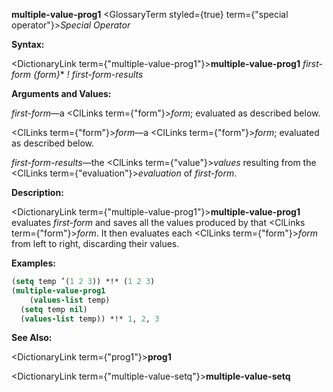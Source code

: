 **multiple-value-prog1** <GlossaryTerm styled={true} term={"special operator"}><i>Special Operator</i></GlossaryTerm> 



**Syntax:** 



<DictionaryLink  term={"multiple-value-prog1"}><b>multiple-value-prog1</b></DictionaryLink> *first-form \{form\}*\* *! first-form-results* 



**Arguments and Values:** 



*first-form*—a <ClLinks  term={"form"}><i>form</i></ClLinks>; evaluated as described below. 



<ClLinks  term={"form"}><i>form</i></ClLinks>—a <ClLinks  term={"form"}><i>form</i></ClLinks>; evaluated as described below. 



*first-form-results*—the <ClLinks  term={"value"}><i>values</i></ClLinks> resulting from the <ClLinks  term={"evaluation"}><i>evaluation</i></ClLinks> of *first-form*. 



**Description:** 



<DictionaryLink  term={"multiple-value-prog1"}><b>multiple-value-prog1</b></DictionaryLink> evaluates *first-form* and saves all the values produced by that <ClLinks  term={"form"}><i>form</i></ClLinks>. It then evaluates each <ClLinks  term={"form"}><i>form</i></ClLinks> from left to right, discarding their values. 



**Examples:**
```lisp
(setq temp ’(1 2 3)) *!* (1 2 3) 
(multiple-value-prog1 
    (values-list temp) 
  (setq temp nil) 
  (values-list temp)) *!* 1, 2, 3 
```
**See Also:** 



<DictionaryLink  term={"prog1"}><b>prog1</b></DictionaryLink> 







 



 



<DictionaryLink  term={"multiple-value-setq"}><b>multiple-value-setq</b></DictionaryLink> 



